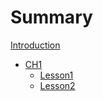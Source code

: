# Summary

[Introduction](README.md)
- [CH1](content/ch1.md)
	- [Lesson1](content/Lesson1.md)
	- [Lesson2](content/Lesson2.md)	
